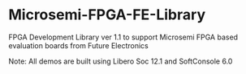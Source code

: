 # Microsemi-FPGA-FE-Library
FPGA Development Library ver 1.1 to support Microsemi FPGA based evaluation boards from Future Electronics

Note: All demos are built using Libero Soc 12.1 and SoftConsole 6.0
